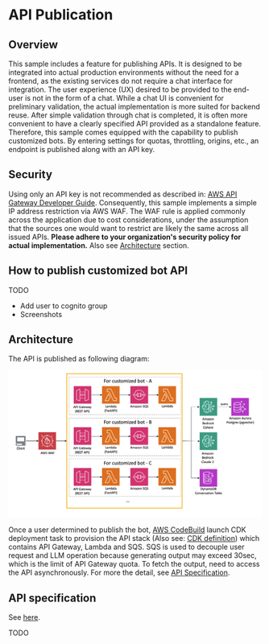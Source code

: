 # API Publication

## Overview

This sample includes a feature for publishing APIs. It is designed to be integrated into actual production environments without the need for a frontend, as the existing services do not require a chat interface for integration. The user experience (UX) desired to be provided to the end-user is not in the form of a chat. While a chat UI is convenient for preliminary validation, the actual implementation is more suited for backend reuse. After simple validation through chat is completed, it is often more convenient to have a clearly specified API provided as a standalone feature. Therefore, this sample comes equipped with the capability to publish customized bots. By entering settings for quotas, throttling, origins, etc., an endpoint is published along with an API key.

## Security

Using only an API key is not recommended as described in: [AWS API Gateway Developer Guide](https://docs.aws.amazon.com/apigateway/latest/developerguide/api-gateway-api-usage-plans.html). Consequently, this sample implements a simple IP address restriction via AWS WAF. The WAF rule is applied commonly across the application due to cost considerations, under the assumption that the sources one would want to restrict are likely the same across all issued APIs. **Please adhere to your organization's security policy for actual implementation.** Also see [Architecture](#architecture) section.

## How to publish customized bot API

TODO

- Add user to cognito group
- Screenshots

## Architecture

The API is published as following diagram:

![](./imgs/published_arch.png)

Once a user determined to publish the bot, [AWS CodeBuild](https://aws.amazon.com/codebuild/) launch CDK deployment task to provision the API stack (Also see: [CDK definition](../cdk/lib/api-publishment-stack.ts)) which contains API Gateway, Lambda and SQS. SQS is used to decouple user request and LLM operation because generating output may exceed 30sec, which is the limit of API Gateway quota. To fetch the output, need to access the API asynchronously. For more the detail, see [API Specification](#api-specification).

## API specification

See [here](https://aws-samples.github.io/bedrock-claude-chat).

TODO
